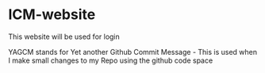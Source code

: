 # ICM-website
This website will be used for login

YAGCM stands for Yet another Github Commit Message - This is used when I make small changes to my Repo using the github code space
